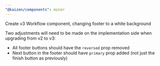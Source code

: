 ```yaml
---
"@kaizen/components": minor
---
```


Create v3 Workflow component, changing footer to a white background

Two adjustments will need to be made on the implementation side when upgrading from v2 to v3:

- All footer buttons should have the `reversed` prop removed
- Next button in the footer should have `primary` prop added (not just the finish button as previously)
